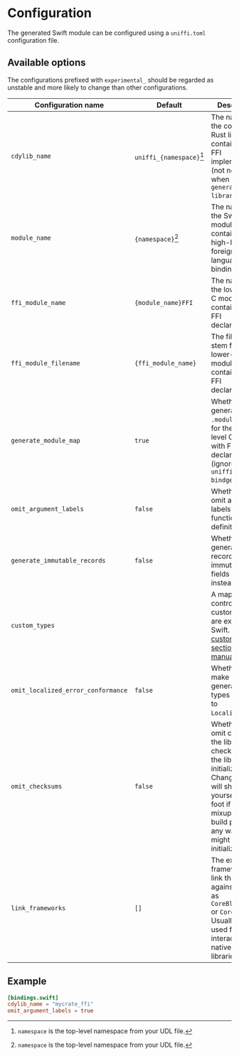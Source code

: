 # Configuration

The generated Swift module can be configured using a `uniffi.toml` configuration file.

## Available options

The configurations prefixed with `experimental_` should be regarded as unstable and
more likely to change than other configurations.

| Configuration name                 | Default                  | Description                                                                                                                                                          |
| ---------------------------------- | ------------------------ | -------------------------------------------------------------------------------------------------------------------------------------------------------------------- |
| `cdylib_name`                      | `uniffi_{namespace}`[^1] | The name of the compiled Rust library containing the FFI implementation (not needed when using `generate --library`).                                                |
| `module_name`                      | `{namespace}`[^1]        | The name of the Swift module containing the high-level foreign-language bindings.                                                                                    |
| `ffi_module_name`                  | `{module_name}FFI`       | The name of the lower-level C module containing the FFI declarations.                                                                                                |
| `ffi_module_filename`              | `{ffi_module_name}`      | The filename stem for the lower-level C module containing the FFI declarations.                                                                                      |
| `generate_module_map`              | `true`                   | Whether to generate a `.modulemap` file for the lower-level C module with FFI declarations. (ignored by `uniffi-bindgen-swift`)                                      |
| `omit_argument_labels`             | `false`                  | Whether to omit argument labels in Swift function definitions.                                                                                                       |
| `generate_immutable_records`       | `false`                  | Whether to generate records with immutable fields (`let` instead of `var`).                                                                                          |
| `custom_types`                     |                          | A map which controls how custom types are exposed to Swift. See the [custom types section of the manual](../types/custom_types.md#custom-types-in-the-bindings-code) |
| `omit_localized_error_conformance` | `false`                  | Whether to make generated error types conform to `LocalizedError`.                                                                                                   |
| `omit_checksums`                   | `false`                  | Whether to omit checking the library checksums as the library is initialized. Changing this will shoot yourself in the foot if you mixup your build pipeline in any way, but might speed up initialization.
| `link_frameworks`                  | `[]`                     | The extra frameworks to link this binary against, such as `CoreBluetooth` or `CoreAudio`. Usually only used for interacting with native platform libraries.

[^1]: `namespace` is the top-level namespace from your UDL file.

## Example

```toml
[bindings.swift]
cdylib_name = "mycrate_ffi"
omit_argument_labels = true
```
